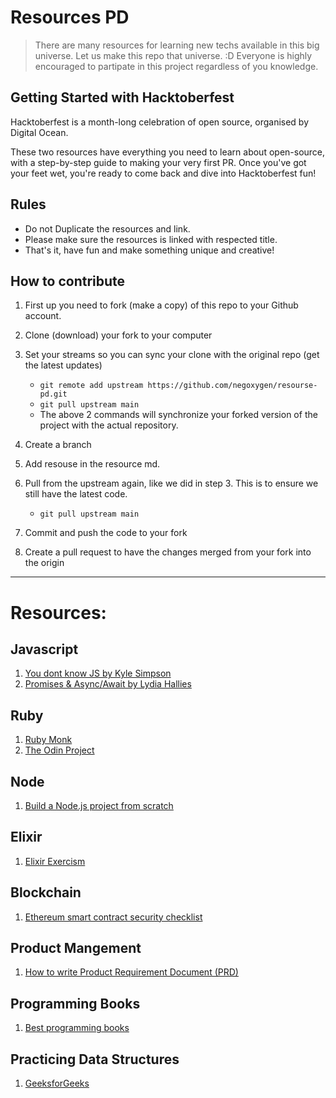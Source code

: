 # Resources PD

> There are many resources for learning new techs available in this big universe.
> Let us make this repo that universe. :D
> Everyone is highly encouraged to partipate in this project regardless of you knowledge.

## Getting Started with Hacktoberfest

Hacktoberfest is a month-long celebration of open source, organised by Digital Ocean.

These two resources have everything you need to learn about open-source, with a step-by-step guide to making your very first PR. Once you've got your feet wet, you're ready to come back and dive into Hacktoberfest fun!

## Rules

- Do not Duplicate the resources and link. 
- Please make sure the resources is linked with respected title.
- That's it, have fun and make something unique and creative!

## How to contribute

1. First up you need to fork (make a copy) of this repo to your Github account.

2. Clone (download) your fork to your computer

3. Set your streams so you can sync your clone with the original repo (get the latest updates)

   - `git remote add upstream https://github.com/negoxygen/resourse-pd.git`
   - `git pull upstream main`
   - The above 2 commands will synchronize your forked version of the project with the actual repository.

4. Create a branch

5. Add resouse in the resource md.

6.  Pull from the upstream again, like we did in step 3. This is to ensure we still have the latest code.

    - `git pull upstream main`

7.  Commit and push the code to your fork

8.  Create a pull request to have the changes merged from your fork into the origin
---
# Resources:

## Javascript

1. [You dont know JS by Kyle Simpson](https://github.com/getify/You-Dont-Know-JS)
2. [Promises & Async/Await by Lydia Hallies](https://dev.to/lydiahallie/javascript-visualized-promises-async-await-5gke)

## Ruby
1. [Ruby Monk](https://rubymonk.com/)
2. [The Odin Project](https://www.theodinproject.com/paths/full-stack-ruby-on-rails/courses/ruby)



## Node
1. [Build a Node.js project from scratch](https://anotheruiguy.gitbooks.io/nodeexpreslibsass_from-scratch/content/)


## Elixir
1. [Elixir Exercism](https://exercism.org/tracks/elixir)

## Blockchain
1. [Ethereum smart contract security checklist](https://ethereum.stackexchange.com/questions/8551/ethereum-smart-contract-security-checklist/8593#8593)

## Product Mangement
1. [How to write Product Requirement Document (PRD)](https://www.mustafanafees.com/how-to-write-a-product-requirement-document/)

## Programming Books
1. [Best programming books](https://www.best-books.dev/list/best-programming-books)

## Practicing Data Structures
1. [GeeksforGeeks](https://www.geeksforgeeks.org/data-structures/)
